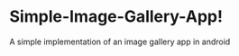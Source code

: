 # Simple-Image-Gallery-App!
A simple implementation of an image gallery app in android














